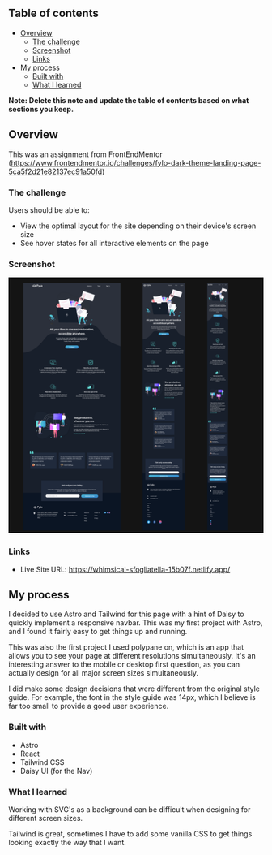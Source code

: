 ## Table of contents

- [Overview](#overview)
  - [The challenge](#the-challenge)
  - [Screenshot](#screenshot)
  - [Links](#links)
- [My process](#my-process)
  - [Built with](#built-with)
  - [What I learned](#what-i-learned)

**Note: Delete this note and update the table of contents based on what sections you keep.**

## Overview

This was an assignment from FrontEndMentor (https://www.frontendmentor.io/challenges/fylo-dark-theme-landing-page-5ca5f2d21e82137ec91a50fd)

### The challenge

Users should be able to:

- View the optimal layout for the site depending on their device's screen size
- See hover states for all interactive elements on the page

### Screenshot

![Screenshot](./fylo-screenshot.png)

### Links

- Live Site URL: https://whimsical-sfogliatella-15b07f.netlify.app/

## My process

I decided to use Astro and Tailwind for this page with a hint of Daisy to quickly implement a responsive navbar. This was my first project with Astro, and I found it fairly easy to get things up and running.

This was also the first project I used polypane on, which is an app that allows you to see your page at different resolutions simultaneously. It's an interesting answer to the mobile or desktop first question, as you can actually design for all major screen sizes simultaneously.

I did make some design decisions that were different from the original style guide. For example, the font in the style guide was 14px, which I believe is far too small to provide a good user experience.

### Built with

- Astro
- React
- Tailwind CSS
- Daisy UI (for the Nav)

### What I learned

Working with SVG's as a background can be difficult when designing for different screen sizes.

Tailwind is great, sometimes I have to add some vanilla CSS to get things looking exactly the way that I want.
